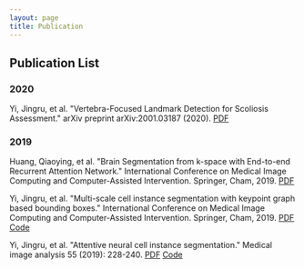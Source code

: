 ```yaml
---
layout: page
title: Publication
---
```


## Publication List

### 2020
Yi, Jingru, et al. "Vertebra-Focused Landmark Detection for Scoliosis Assessment." arXiv preprint arXiv:2001.03187 (2020). [PDF](https://arxiv.org/abs/2001.03187)


### 2019
Huang, Qiaoying, et al. "Brain Segmentation from k-space with End-to-end Recurrent Attention Network." International Conference on Medical Image Computing and Computer-Assisted Intervention. Springer, Cham, 2019. [PDF](https://arxiv.org/abs/1812.02068)

Yi, Jingru, et al. "Multi-scale cell instance segmentation with keypoint graph based bounding boxes." International Conference on Medical Image Computing and Computer-Assisted Intervention. Springer, Cham, 2019. [PDF](https://arxiv.org/abs/1907.09140)  [Code](https://github.com/yijingru/KG_Instance_Segmentation)

Yi, Jingru, et al. "Attentive neural cell instance segmentation." Medical image analysis 55 (2019): 228-240. [PDF](https://www.sciencedirect.com/science/article/abs/pii/S1361841518308442)  [Code](https://github.com/yijingru/ANCIS-Pytorch)



